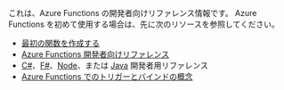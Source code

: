 これは、Azure Functions の開発者向けリファレンス情報です。 Azure Functions を初めて使用する場合は、先に次のリソースを参照してください。

* [最初の関数を作成する](../articles/azure-functions/functions-create-first-azure-function.md)
* [Azure Functions 開発者向けリファレンス](../articles/azure-functions/functions-reference.md)
* [C#](../articles/azure-functions/functions-reference-csharp.md)、[F#](../articles/azure-functions/functions-reference-fsharp.md)、[Node](../articles/azure-functions/functions-reference-node.md)、または [Java](..\articles\azure-functions\functions-reference-java.md) 開発者用リファレンス
* [Azure Functions でのトリガーとバインドの概念](..\articles\azure-functions\functions-triggers-bindings.md)

